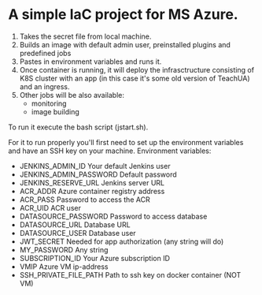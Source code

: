 # A simple IaC project for MS Azure.
1. Takes the secret file from local machine.
2. Builds an image with default admin user, preinstalled plugins and predefined jobs
3. Pastes in environment variables and runs it.
4. Once container is running, it will deploy the infrasctructure consisting of K8S cluster with an app (in this case it's some old version of TeachUA) and an ingress.
5. Other jobs will be also available:
   - monitoring
   - image building

To run it execute the bash script (jstart.sh).

For it to run properly you'll first need to set up the environment variables and have an SSH key on your machine.
Environment variables:
  - JENKINS_ADMIN_ID            Your default Jenkins user
  - JENKINS_ADMIN_PASSWORD      Default password
  - JENKINS_RESERVE_URL         Jenkins server URL
  - ACR_ADDR                    Azure container registry address
  - ACR_PASS                    Password to access the ACR
  - ACR_UID                     ACR user
  - DATASOURCE_PASSWORD         Password to access database
  - DATASOURCE_URL              Database URL
  - DATASOURCE_USER             Database user
  - JWT_SECRET                  Needed for app authorization (any string will do)
  - MY_PASSWORD                 Any string
  - SUBSCRIPTION_ID             Your Azure subscription ID
  - VMIP                        Azure VM ip-address
  - SSH_PRIVATE_FILE_PATH       Path to ssh key on docker container (NOT VM)
